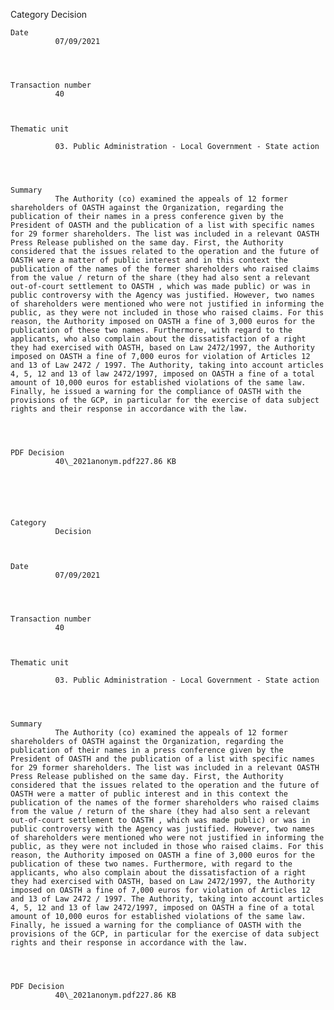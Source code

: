 Category
              Decision
          

  
    Date
              07/09/2021

          

  
    Transaction number
              40
          

  
    Thematic unit
          
              03. Public Administration - Local Government - State action
              
      

  
    Summary
              The Authority (co) examined the appeals of 12 former shareholders of OASTH against the Organization, regarding the publication of their names in a press conference given by the President of OASTH and the publication of a list with specific names for 29 former shareholders. The list was included in a relevant OASTH Press Release published on the same day. First, the Authority considered that the issues related to the operation and the future of OASTH were a matter of public interest and in this context the publication of the names of the former shareholders who raised claims from the value / return of the share (they had also sent a relevant out-of-court settlement to OASTH , which was made public) or was in public controversy with the Agency was justified. However, two names of shareholders were mentioned who were not justified in informing the public, as they were not included in those who raised claims. For this reason, the Authority imposed on OASTH a fine of 3,000 euros for the publication of these two names. Furthermore, with regard to the applicants, who also complain about the dissatisfaction of a right they had exercised with OASTH, based on Law 2472/1997, the Authority imposed on OASTH a fine of 7,000 euros for violation of Articles 12 and 13 of Law 2472 / 1997. The Authority, taking into account articles 4, 5, 12 and 13 of law 2472/1997, imposed on OASTH a fine of a total amount of 10,000 euros for established violations of the same law. Finally, he issued a warning for the compliance of OASTH with the provisions of the GCP, in particular for the exercise of data subject rights and their response in accordance with the law.

          

  
    PDF Decision
              40\_2021anonym.pdf227.86 KB
          

  

    
  
    Category
              Decision
          

  
    Date
              07/09/2021

          

  
    Transaction number
              40
          

  
    Thematic unit
          
              03. Public Administration - Local Government - State action
              
      

  
    Summary
              The Authority (co) examined the appeals of 12 former shareholders of OASTH against the Organization, regarding the publication of their names in a press conference given by the President of OASTH and the publication of a list with specific names for 29 former shareholders. The list was included in a relevant OASTH Press Release published on the same day. First, the Authority considered that the issues related to the operation and the future of OASTH were a matter of public interest and in this context the publication of the names of the former shareholders who raised claims from the value / return of the share (they had also sent a relevant out-of-court settlement to OASTH , which was made public) or was in public controversy with the Agency was justified. However, two names of shareholders were mentioned who were not justified in informing the public, as they were not included in those who raised claims. For this reason, the Authority imposed on OASTH a fine of 3,000 euros for the publication of these two names. Furthermore, with regard to the applicants, who also complain about the dissatisfaction of a right they had exercised with OASTH, based on Law 2472/1997, the Authority imposed on OASTH a fine of 7,000 euros for violation of Articles 12 and 13 of Law 2472 / 1997. The Authority, taking into account articles 4, 5, 12 and 13 of law 2472/1997, imposed on OASTH a fine of a total amount of 10,000 euros for established violations of the same law. Finally, he issued a warning for the compliance of OASTH with the provisions of the GCP, in particular for the exercise of data subject rights and their response in accordance with the law.

          

  
    PDF Decision
              40\_2021anonym.pdf227.86 KB
